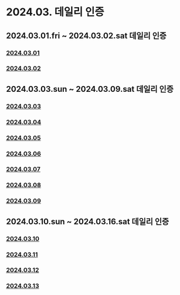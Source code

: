 # 2024.03. 데일리 인증

## 2024.03.01.fri ~ 2024.03.02.sat 데일리 인증

### [2024.03.01](https://github.com/jwelyl/daily_certification/blob/main/2024/03/01/24_03_01_daily_certification.md)

### [2024.03.02](https://github.com/jwelyl/daily_certification/blob/main/2024/03/02/24_03_02_daily_certification.md)

## 2024.03.03.sun ~ 2024.03.09.sat 데일리 인증

### [2024.03.03](https://github.com/jwelyl/daily_certification/blob/main/2024/03/03/24_03_03_daily_certification.md)

### [2024.03.04](https://github.com/jwelyl/daily_certification/blob/main/2024/03/04/24_03_04_daily_certification.md)

### [2024.03.05](https://github.com/jwelyl/daily_certification/blob/main/2024/03/05/24_03_05_daily_certification.md)

### [2024.03.06](https://github.com/jwelyl/daily_certification/blob/main/2024/03/06/24_03_06_daily_certification.md)

### [2024.03.07](https://github.com/jwelyl/daily_certification/blob/main/2024/03/07/24_03_07_daily_certification.md)

### [2024.03.08](https://github.com/jwelyl/daily_certification/blob/main/2024/03/08/24_03_08_daily_certification.md)

### [2024.03.09](https://github.com/jwelyl/daily_certification/blob/main/2024/03/09/24_03_09_daily_certification.md)

## 2024.03.10.sun ~ 2024.03.16.sat 데일리 인증

### [2024.03.10](https://github.com/jwelyl/daily_certification/blob/main/2024/03/10/24_03_10_daily_certification.md)

### [2024.03.11](https://github.com/jwelyl/daily_certification/blob/main/2024/03/11/24_03_11_daily_certification.md)

### [2024.03.12](https://github.com/jwelyl/daily_certification/blob/main/2024/03/12/24_03_12_daily_certification.md)

### [2024.03.13](https://github.com/jwelyl/daily_certification/blob/main/2024/03/13/24_03_13_daily_certification.md)
